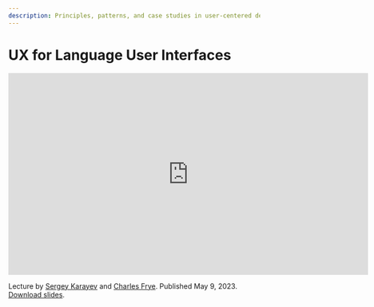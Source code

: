 ```yaml
---
description: Principles, patterns, and case studies in user-centered design for LUIs
---
```


# UX for Language User Interfaces

<div align="center">
<iframe width="720" height="405" src="https://www.youtube-nocookie.com/embed/l5mG4z343qg?list=PL1T8fO7ArWleyIqOy37OVXsP4hFXymdOZ" title="YouTube video player" frameborder="0" allow="accelerometer; autoplay; clipboard-write; encrypted-media; gyroscope; picture-in-picture" allowfullscreen></iframe>
</div>

Lecture by [Sergey Karayev](https://twitter.com/sergeykarayev) and [Charles Frye](https://twitter.com/charles_irl).
Published May 9, 2023.
[Download slides](https://fsdl.me/2023-llmbc-slides-06).
